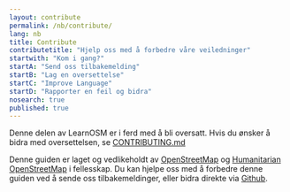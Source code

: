 ```yaml
---
layout: contribute
permalink: /nb/contribute/
lang: nb
title: Contribute
contributetitle: "Hjelp oss med å forbedre våre veiledninger"
startwith: "Kom i gang?"
startA: "Send oss tilbakemelding"
startB: "Lag en oversettelse"
startC: "Improve Language"
startD: "Rapporter en feil og bidra"
nosearch: true
published: true
---
```




Denne delen av LearnOSM er i ferd med å bli oversatt. Hvis du ønsker å bidra med oversettelsen, se [CONTRIBUTING.md](https://github.com/hotosm/learnosm/blob/gh-pages/CONTRIBUTING.md)

Denne guiden er laget og vedlikeholdt av [OpenStreetMap](http://www.openstreetmap.org/) og [Humanitarian OpenStreetMap](http://hotosm.org/) i fellesskap. Du kan hjelpe oss med å forbedre denne guiden ved å sende oss tilbakemeldinger, eller bidra direkte via [Github](http://github.com/hotosm/learnosm).
